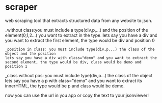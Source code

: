 # scraper
web scraping tool  that extracts structured data from any website to json.

_without class:you must include a type(div,p,...) and the position of the element(0,1,2...) you want to extract in the type.
lets say you have a div and you want to extract the first element, the type would be div and position 0
~~~~~~~~~~~~~~~~~~~~~~~~~~~~~~~~~~~~~~~~~~~~~~~~~~~~~~~~~~~~~~~~~~~~~~~~~~~~~~~~~~~~~~~~~~~~~~~~~~~~~~~~~~~
_position in class: you must include type(div,p...) the class of the object and the position
lets say you have a div with class="demo" and you want to extract the second element, the type would be div, class would be demo and position 1
~~~~~~~~~~~~~~~~~~~~~~~~~~~~~~~~~~~~~~~~~~~~~~~~~~~~~~~~~~~~~~~~~~~~~~~~~~~~~~~~~~~~~~~~~~~~~~~~~~~~~~~~~~~
_class without pos: you must include type(div,p...) the class of the object
lets say you have a p with class="demo" and you want to extract its innerHTML, the type would be p and class would be demo.

now you can use the url in you app or copy the text to your jsonviewer!
